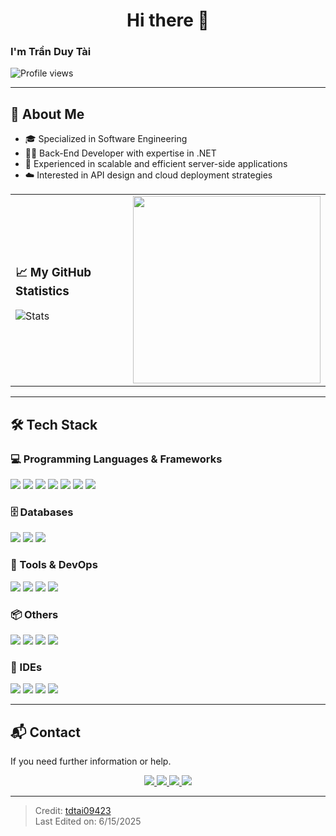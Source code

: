 <h1 align="center">Hi there 👋</h1>

### I'm Trần Duy Tài

![Profile views](https://komarev.com/ghpvc/?username=tdtai09423&color=blue&style=flat)

---

## 📌 About Me

- 🎓 Specialized in Software Engineering
- 🧑‍💻 Back-End Developer with expertise in .NET
- 👑 Experienced in scalable and efficient server-side applications
- ☁️ Interested in API design and cloud deployment strategies

<table>
<tr>
<td>

### 📈 My GitHub Statistics

![Stats](https://github-readme-stats.vercel.app/api?username=tdtai09423&show_icons=true&hide_title=true&count_private=true&hide=stars&theme=radical)

</td>
<td>

<img src="https://cdn.dribbble.com/users/1162077/screenshots/3848914/programmer.gif" width="300">

</td>
</tr>
</table>

---

## 🛠️ Tech Stack

<h3>💻 Programming Languages & Frameworks</h3>
<p>
  <img src="https://img.shields.io/badge/-C%23-239120?style=flat&logo=c-sharp&logoColor=white"/>
  <img src="https://img.shields.io/badge/-Java-007396?style=flat&logo=java&logoColor=white"/>
  <img src="https://img.shields.io/badge/-JavaScript-F7DF1E?style=flat&logo=javascript&logoColor=black"/>
  <img src="https://img.shields.io/badge/-.NET-512BD4?style=flat&logo=dotnet&logoColor=white"/>
  <img src="https://img.shields.io/badge/-ASP.NET%20Core-512BD4?style=flat&logo=dotnet&logoColor=white"/>
  <img src="https://img.shields.io/badge/-JSP-007396?style=flat"/>
  <img src="https://img.shields.io/badge/-Servlet-007396?style=flat"/>
</p>

<h3>🗄️ Databases</h3>
<p>
  <img src="https://img.shields.io/badge/-SQL%20Server-CC2927?style=flat&logo=microsoft-sql-server&logoColor=white"/>
  <img src="https://img.shields.io/badge/-MySQL-4479A1?style=flat&logo=mysql&logoColor=white"/>
  <img src="https://img.shields.io/badge/-Firebase-FFCA28?style=flat&logo=firebase&logoColor=black"/>
</p>

<h3>🚀 Tools & DevOps</h3>
<p>
  <img src="https://img.shields.io/badge/-Docker-2496ED?style=flat&logo=docker&logoColor=white"/>
  <img src="https://img.shields.io/badge/-Git-F05032?style=flat&logo=git&logoColor=white"/>
  <img src="https://img.shields.io/badge/-GitHub-181717?style=flat&logo=github&logoColor=white"/>
  <img src="https://img.shields.io/badge/-Postman-FF6C37?style=flat&logo=postman&logoColor=white"/>
</p>

<h3>📦 Others</h3>
<p>
  <img src="https://img.shields.io/badge/-Microservices-FF6F00?style=flat"/>
  <img src="https://img.shields.io/badge/-Redis-DC382D?style=flat&logo=redis&logoColor=white"/>
  <img src="https://img.shields.io/badge/-RabbitMQ-FF6600?style=flat&logo=rabbitmq&logoColor=white"/>
  <img src="https://img.shields.io/badge/-SignalR-512BD4?style=flat"/>
</p>

<h3>🧰 IDEs</h3>
<p>
  <img src="https://img.shields.io/badge/-IntelliJ%20IDEA-000000?style=flat&logo=intellij-idea&logoColor=white"/>
  <img src="https://img.shields.io/badge/-Visual%20Studio-5C2D91?style=flat&logo=visual-studio&logoColor=white"/>
  <img src="https://img.shields.io/badge/-VS%20Code-007ACC?style=flat&logo=visual-studio-code&logoColor=white"/>
  <img src="https://img.shields.io/badge/-NetBeans-1B6AC6?style=flat&logo=apache-netbeans-ide&logoColor=white"/>
</p>

---

## 📬 Contact

If you need further information or help.

<p align="center">
  <a href="mailto:your.email@example.com">
    <img src="https://img.shields.io/badge/email-D14836?style=flat&logo=gmail&logoColor=white"/>
  </a>
  <a href="https://www.linkedin.com/in/tranduytai9403/">
    <img src="https://img.shields.io/badge/linkedin-0077B5?style=flat&logo=linkedin&logoColor=white"/>
  </a>
  <a href="https://www.facebook.com/tai.tranduy.520">
    <img src="https://img.shields.io/badge/facebook-1877F2?style=flat&logo=facebook&logoColor=white"/>
  </a>
  <a href="https://github.com/tdtai09423">
    <img src="https://img.shields.io/badge/github-000000?style=flat&logo=github&logoColor=white"/>
  </a>
</p>

---

> Credit: [tdtai09423](https://github.com/tdtai09423)  
> Last Edited on: 6/15/2025
